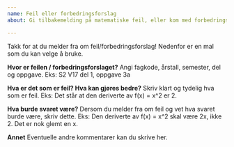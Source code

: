 ```yaml
---
name: Feil eller forbedringsforslag
about: Gi tilbakemelding på matematiske feil, eller kom med forbedringsforslag.

---
```


Takk for at du melder fra om feil/forbedringsforslag!
Nedenfor er en mal som du kan velge å bruke.

**Hvor er feilen / forbedringsforslaget?**
Angi fagkode, årstall, semester, del og oppgave. 
Eks: S2 V17 del 1, oppgave 3a

**Hva er det som er feil? Hva kan gjøres bedre?**
Skriv klart og tydelig hva som er feil.
Eks: Det står at den deriverte av f(x) = x^2 er 2.

**Hva burde svaret være?**
Dersom du melder fra om feil og vet hva svaret burde være, skriv dette.
Eks: Den deriverte av f(x) = x^2 skal være 2x, ikke 2. Det er nok glemt en x.

**Annet**
Eventuelle andre kommentarer kan du skrive her.
